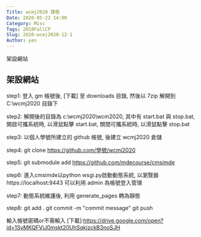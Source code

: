 ```yaml
---
Title: wcmj2020 課程
Date: 2020-05-22 14:00
Category: Misc
Tags: 2018FallCP
Slug: 2020-wcmj2020-12-1
Author: yen
---
```

架設網站

<!--PELICAN_END_SUMMARY -->
架設網站
----
step1: 登入 gm 帳號後, [下載]  至 downloads 目錄, 然後以 7zip 解開到 C:\wcmj2020 目錄下

step2: 解開後的目錄為 c:\wcmj2020\wcm2020, 其中有 start.bat 與 stop.bat, 開啟可攜系統時, 以滑鼠點擊 start.bat, 關閉可攜系統時, 以滑鼠點擊 stop.bat

step3: 以個人學號所建立的 github 帳號, 後建立 wcmj2020 倉儲

step4: git clone https://github.com/學號/wcmj2020

step5: git submodule add https://github.com/mdecourse/cmsimde

step6: 進入cmsimde以python wsgi.py啟動動態系統, 以瀏覽器 https://localhost:9443 可以利用 admin 為帳號登入管理

step7: 動態系統維護後, 利用 generate_pages 轉為靜態

step8: 
git add .
git commit -m "commit message"
git push

輸入帳號密碼or不需輸入
[下載]:https://drive.google.com/open?id=1SvMKQFViJ0mskt20UhSqkjzckB3noSJH



